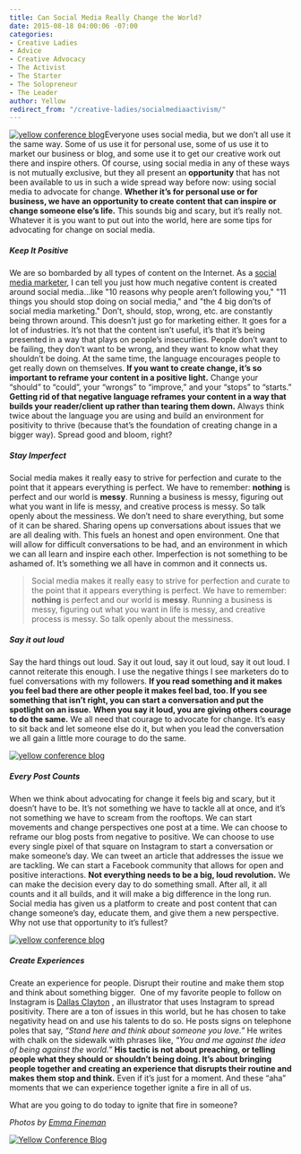 ```yaml
---
title: Can Social Media Really Change the World?
date: 2015-08-18 04:00:06 -07:00
categories:
- Creative Ladies
- Advice
- Creative Advocacy
- The Activist
- The Starter
- The Solopreneur
- The Leader
author: Yellow
redirect_from: "/creative-ladies/socialmediaactivism/"
---
```


[![yellow conference blog](https://yellow-blog-images.imgix.net/2015/08/IMG_1782.jpg)](https://yellow-blog-images.imgix.net/2015/08/IMG_1782.jpg)Everyone uses social media, but we don’t all use it the same way. Some of us use it for personal use, some of us use it to market our business or blog, and some use it to get our creative work out there and inspire others. Of course, using social media in any of these ways is not mutually exclusive, but they all present an **opportunity** that has not been available to us in such a wide spread way before now: using social media to advocate for change. **Whether it’s for personal use or for business, we have an opportunity to create content that can inspire or change someone else’s life.** This sounds big and scary, but it’s really not. Whatever it is you want to put out into the world, here are some tips for advocating for change on social media.

##### Keep It Positive

We are so bombarded by all types of content on the Internet. As a [social media marketer](http://www.iteratesocial.com/), I can tell you just how much negative content is created around social media...like "10 reasons why people aren’t following you," "11 things you should stop doing on social media," and "the 4 big don’ts of social media marketing." Don’t, should, stop, wrong, etc. are constantly being thrown around. This doesn’t just go for marketing either. It goes for a lot of industries. It’s not that the content isn’t useful, it’s that it’s being presented in a way that plays on people’s insecurities. People don’t want to be failing, they don’t want to be wrong, and they want to know what they shouldn’t be doing. At the same time, the language encourages people to get really down on themselves. **If you want to create change, it’s so important to reframe your content in a positive light.** Change your “should” to “could”, your “wrongs” to “improve,” and your “stops” to “starts.” **Getting rid of that negative language reframes your content in a way that builds your reader/client up rather than tearing them down.** Always think twice about the language you are using and build an environment for positivity to thrive (because that’s the foundation of creating change in a bigger way). Spread good and bloom, right?

##### Stay Imperfect

Social media makes it really easy to strive for perfection and curate to the point that it appears everything is perfect. We have to remember: **nothing** is perfect and our world is **messy**. Running a business is messy, figuring out what you want in life is messy, and creative process is messy. So talk openly about the messiness. We don’t need to share everything, but some of it can be shared. Sharing opens up conversations about issues that we are all dealing with. This fuels an honest and open environment. One that will allow for difficult conversations to be had, and an environment in which we can all learn and inspire each other. Imperfection is not something to be ashamed of. It’s something we all have in common and it connects us.

> Social media makes it really easy to strive for perfection and curate to the point that it appears everything is perfect. We have to remember: **nothing** is perfect and our world is **messy**. Running a business is messy, figuring out what you want in life is messy, and creative process is messy. So talk openly about the messiness.

##### Say it out loud

Say the hard things out loud. Say it out loud, say it out loud, say it out loud. I cannot reiterate this enough. I use the negative things I see marketers do to fuel conversations with my followers. **If you read something and it makes you feel bad there are other people it makes feel bad, too. If you see something that isn’t right, you can start a conversation and put the spotlight on an issue.** **When you say it loud, you are giving others courage to do the same.** We all need that courage to advocate for change. It’s easy to sit back and let someone else do it, but when you lead the conversation we all gain a little more courage to do the same.

[![yellow conference blog](https://yellow-blog-images.imgix.net/2015/08/IMG_1452.jpg)](https://yellow-blog-images.imgix.net/2015/08/IMG_1452.jpg)

##### Every Post Counts

When we think about advocating for change it feels big and scary, but it doesn’t have to be. It’s not something we have to tackle all at once, and it’s not something we have to scream from the rooftops. We can start movements and change perspectives one post at a time. We can choose to reframe our blog posts from negative to positive. We can choose to use every single pixel of that square on Instagram to start a conversation or make someone’s day. We can tweet an article that addresses the issue we are tackling. We can start a Facebook community that allows for open and positive interactions. **Not everything needs to be a big, loud revolution.** We can make the decision every day to do something small. After all, it all counts and it all builds, and it will make a big difference in the long run. Social media has given us a platform to create and post content that can change someone’s day, educate them, and give them a new perspective. Why not use that opportunity to it’s fullest?

[![yellow conference blog](https://yellow-blog-images.imgix.net/2015/08/IMG_1484.jpg)](https://yellow-blog-images.imgix.net/2015/08/IMG_1484.jpg)

##### Create Experiences

Create an experience for people. Disrupt their routine and make them stop and think about something bigger.  One of my favorite people to follow on Instagram is [Dallas Clayton](https://instagram.com/dallasclayton/?hl=en) , an illustrator that uses Instagram to spread positivity. There are a ton of issues in this world, but he has chosen to take negativity head on and use his talents to do so. He posts signs on telephone poles that say, _“Stand here and think about someone you love.”_ He writes with chalk on the sidewalk with phrases like, _“You and me against the idea of being against the world.”_ **His tactic is not about preaching, or telling people what they should or shouldn’t being doing. It’s about bringing people together and creating an experience that disrupts their routine and makes them stop and think.** Even if it’s just for a moment. And these “aha” moments that we can experience together ignite a fire in all of us.

What are you going to do today to ignite that fire in someone?

_Photos by [Emma Fineman](http://emma-fineman.squarespace.com/)_

[![Yellow Conference Blog](https://yellow-blog-images.imgix.net/2015/08/EFeinbio.jpg)](http://www.iteratesocial.com/)
